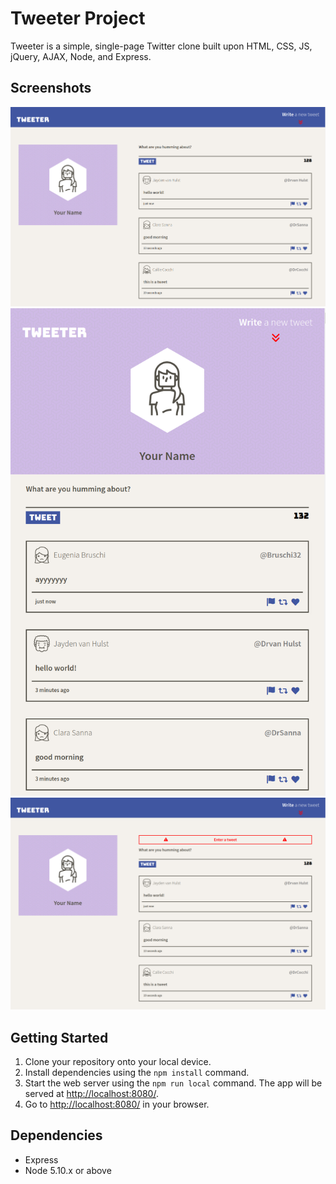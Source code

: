 # Tweeter Project

Tweeter is a simple, single-page Twitter clone built upon HTML, CSS, JS, jQuery, AJAX, Node, and Express.

## Screenshots

!["Screenshot of desktop page"](./docs/desktop_page.png)
!["Screenshot of tablet format"](./docs/tablet_format.png)
!["Screenshot of error message on desktop page"](./docs/desktop_error_message.png)

## Getting Started

1. Clone your repository onto your local device.
2. Install dependencies using the `npm install` command.
3. Start the web server using the `npm run local` command. The app will be served at <http://localhost:8080/>.
4. Go to <http://localhost:8080/> in your browser.

## Dependencies

- Express
- Node 5.10.x or above
